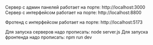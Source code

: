 Сервер с админ панелей работает на порте: http://localhost:3000
Сервер с интерфейсом работает на порте: http://localhost:8800

Фротенд с интерфейсом работает на порте: http://localhost:5173

Для запуска серверов надо прописать: node server.js
Для запуска фронтенда надо прописать: npm run dev
